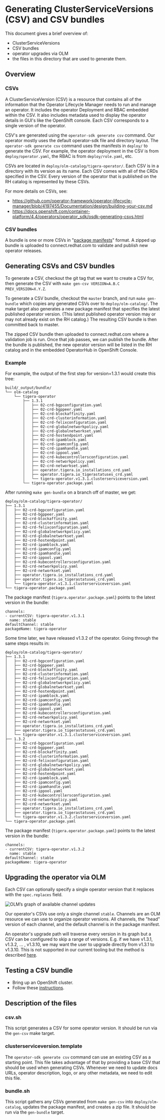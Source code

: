 # Generating ClusterServiceVersions (CSV) and CSV bundles

This document gives a brief overview of:
- ClusterServiceVersions
- CSV bundles
- operator upgrades via OLM
- the files in this directory that are used to generate them.

## Overview

### CSVs

A ClusterServiceVersion (CSV) is a resource that contains all of the information that the Operator Lifecycle Manager needs to run and manage an operator.
It includes the operator Deployment and RBAC embedded within the CSV. It also includes metadata used to display the operator details
in GUI's like the OpenShift console. Each CSV corresponds to a single version of the operator.

CSV's are generated using the `operator-sdk generate csv` command. Our operator mostly uses the default operator-sdk file and
directory layout. The `operator-sdk generate csv` command uses the manifests in `deploy/` to generate the CSV. For example,
the operator deployment in the CSV is from `deploy/operator.yaml`, the RBAC is from `deploy/role.yaml`, etc.

CSVs are located in `deploy/olm-catalog/tigera-operator/`. Each CSV is in a directory with its version as its name.
Each CSV comes with all of the CRDs specified in the CSV. Every version of the operator that is published on the RH catalog
is represented by these CSVs.

For more details on CSVs, see:
- https://github.com/operator-framework/operator-lifecycle-manager/blob/4197455/Documentation/design/building-your-csv.md
- https://docs.openshift.com/container-platform/4.4/operators/operator_sdk/osdk-generating-csvs.html

### CSV bundles

A bundle is one or more CSVs in "[package manifests](https://sdk.operatorframework.io/docs/olm-integration/generating-a-csv/#package-manifests-format)" format.
A zipped up bundle is uploaded to connect.redhat.com to validate and publish new operator releases.

## Generating CSVs and CSV bundles

To generate a CSV, checkout the git tag that we want to create a CSV for, then generate the CSV
with `make gen-csv VERSION=A.B.C PREV_VERSION=X.Y.Z`.

To generate a CSV bundle, checkout the `master` branch, and run `make gen-bundle`  which copies any generated CSVs
over to `deploy/olm-catalog/`. The make target also generates a new package manifest that specifies the latest published operator version.
(This latest published operator version may or may not already exist on the RH catalog.) The resulting CSV bundle is then committed back to master.

The zipped CSV bundle then uploaded to connect.redhat.com where a validation job is run. Once that job passes, we can publish the bundle.
After the bundle is published, the new operator version will be listed in the RH catalog and in the embedded OperatorHub in OpenShift Console.

### Example

For example, the output of the first step for version=1.3.1 would create this tree:

```
build/_output/bundle/
└── olm-catalog
    └── tigera-operator
        ├── 1.3.1
        │   ├── 02-crd-bgpconfiguration.yaml
        │   ├── 02-crd-bgppeer.yaml
        │   ├── 02-crd-blockaffinity.yaml
        │   ├── 02-crd-clusterinformation.yaml
        │   ├── 02-crd-felixconfiguration.yaml
        │   ├── 02-crd-globalnetworkpolicy.yaml
        │   ├── 02-crd-globalnetworkset.yaml
        │   ├── 02-crd-hostendpoint.yaml
        │   ├── 02-crd-ipamblock.yaml
        │   ├── 02-crd-ipamconfig.yaml
        │   ├── 02-crd-ipamhandle.yaml
        │   ├── 02-crd-ippool.yaml
        │   ├── 02-crd-kubecontrollersconfiguration.yaml
        │   ├── 02-crd-networkpolicy.yaml
        │   ├── 02-crd-networkset.yaml
        │   ├── operator.tigera.io_installations_crd.yaml
        │   ├── operator.tigera.io_tigerastatuses_crd.yaml
        │   └── tigera-operator.v1.3.1.clusterserviceversion.yaml
        └── tigera-operator.package.yaml
```

After running `make gen-bundle` on a branch off of master, we get:

```
deploy/olm-catalog/tigera-operator/
├── 1.3.1
│   ├── 02-crd-bgpconfiguration.yaml
│   ├── 02-crd-bgppeer.yaml
│   ├── 02-crd-blockaffinity.yaml
│   ├── 02-crd-clusterinformation.yaml
│   ├── 02-crd-felixconfiguration.yaml
│   ├── 02-crd-globalnetworkpolicy.yaml
│   ├── 02-crd-globalnetworkset.yaml
│   ├── 02-crd-hostendpoint.yaml
│   ├── 02-crd-ipamblock.yaml
│   ├── 02-crd-ipamconfig.yaml
│   ├── 02-crd-ipamhandle.yaml
│   ├── 02-crd-ippool.yaml
│   ├── 02-crd-kubecontrollersconfiguration.yaml
│   ├── 02-crd-networkpolicy.yaml
│   ├── 02-crd-networkset.yaml
│   ├── operator.tigera.io_installations_crd.yaml
│   ├── operator.tigera.io_tigerastatuses_crd.yaml
│   └── tigera-operator.v1.3.1.clusterserviceversion.yaml
└── tigera-operator.package.yaml
```

The package manifest (`tigera.operator.package.yaml`) points to the latest version in the bundle:

```
channels:
- currentCSV: tigera-operator.v1.3.1
  name: stable
defaultChannel: stable
packageName: tigera-operator
```

Some time later, we have released v1.3.2 of the operator. Going through the same steps results in:

```
deploy/olm-catalog/tigera-operator/
├── 1.3.1
│   ├── 02-crd-bgpconfiguration.yaml
│   ├── 02-crd-bgppeer.yaml
│   ├── 02-crd-blockaffinity.yaml
│   ├── 02-crd-clusterinformation.yaml
│   ├── 02-crd-felixconfiguration.yaml
│   ├── 02-crd-globalnetworkpolicy.yaml
│   ├── 02-crd-globalnetworkset.yaml
│   ├── 02-crd-hostendpoint.yaml
│   ├── 02-crd-ipamblock.yaml
│   ├── 02-crd-ipamconfig.yaml
│   ├── 02-crd-ipamhandle.yaml
│   ├── 02-crd-ippool.yaml
│   ├── 02-crd-kubecontrollersconfiguration.yaml
│   ├── 02-crd-networkpolicy.yaml
│   ├── 02-crd-networkset.yaml
│   ├── operator.tigera.io_installations_crd.yaml
│   ├── operator.tigera.io_tigerastatuses_crd.yaml
│   └── tigera-operator.v1.3.1.clusterserviceversion.yaml
├── 1.3.2
│   ├── 02-crd-bgpconfiguration.yaml
│   ├── 02-crd-bgppeer.yaml
│   ├── 02-crd-blockaffinity.yaml
│   ├── 02-crd-clusterinformation.yaml
│   ├── 02-crd-felixconfiguration.yaml
│   ├── 02-crd-globalnetworkpolicy.yaml
│   ├── 02-crd-globalnetworkset.yaml
│   ├── 02-crd-hostendpoint.yaml
│   ├── 02-crd-ipamblock.yaml
│   ├── 02-crd-ipamconfig.yaml
│   ├── 02-crd-ipamhandle.yaml
│   ├── 02-crd-ippool.yaml
│   ├── 02-crd-kubecontrollersconfiguration.yaml
│   ├── 02-crd-networkpolicy.yaml
│   ├── 02-crd-networkset.yaml
│   ├── operator.tigera.io_installations_crd.yaml
│   ├── operator.tigera.io_tigerastatuses_crd.yaml
│   └── tigera-operator.v1.3.2.clusterserviceversion.yaml
└── tigera-operator.package.yaml
```

The package manifest (`tigera.operator.package.yaml`) points to the latest version in the bundle:

```
channels:
- currentCSV: tigera-operator.v1.3.2
  name: stable
defaultChannel: stable
packageName: tigera-operator
```

## Upgrading the operator via OLM

Each CSV can optionally specify a single operator version that it replaces with the `spec.replaces` field.

![OLM’s graph of available channel updates](./olm.png)

Our operator's CSVs use only a single channel `stable`. Channels are an OLM resource we can use to organize
operator versions. All channels, the "head" version of each channel, and the default channel is in
the package manifest.

An operator's upgrade path will traverse every version in its graph but a CSV can be configured to skip
a range of versions. E.g. if we have v1.3.1, v1.3.2, ... , v1.3.10, we may want the user to upgrade directly
from v1.3.1 to v1.3.10. This is not supported in our current tooling but the method is described [here](https://docs.openshift.com/container-platform/4.2/operators/understanding_olm/olm-understanding-olm.html#olm-upgrades-skipping_olm-understanding-olm).

## Testing a CSV bundle

- Bring up an OpenShift cluster.
- Follow these [instructions](https://github.com/operator-framework/community-operators/blob/master/docs/testing-operators.md#testing-operator-deployment-on-openshift).

## Description of the files

### csv.sh

This script generates a CSV for some operator version. It should be run via the `gen-csv` make target.

### clusterserviceversion.template

The `operator-sdk generate csv` command can use an existing CSV as a starting point.
This file takes advantage of that by providing a base CSV that should be used when generating CSVs.
Whenever we need to update docs URLs, operator description, logo, or any other metadata, we need to edit this file.

### bundle.sh

This script gathers any CSVs generated from `make gen-csv` into `deploy/olm-catalog`, updates the package manifest,
and creates a zip file. It should be run via the `gen-bundle` target.

